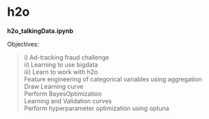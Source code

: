# h2o

**h2o_talkingData.ipynb**<br>

Objectives:<br>
>i) Ad-tracking fraud challenge<br>
>ii) Learning to use bigdata<br>
>iii) Learn to work with h2o<br>
>Feature engineering of categorical variables using aggregation<br>
>Draw Learning curve<br>
>Perform BayesOptimization<br>
>Learning and Validation curves<br>
>Perform hyperparameter optimization using optuna<br>
